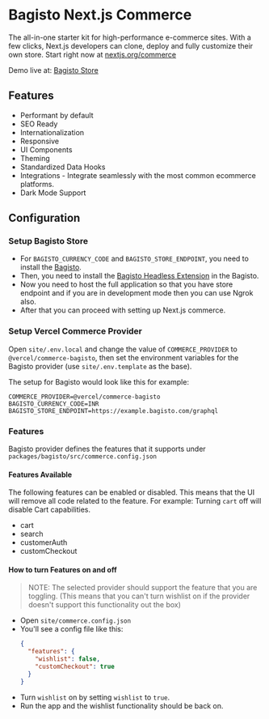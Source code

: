 # Bagisto Next.js Commerce

The all-in-one starter kit for high-performance e-commerce sites. With a few clicks, Next.js developers can clone, deploy and fully customize their own store.
Start right now at [nextjs.org/commerce](https://nextjs.org/commerce)

Demo live at: [Bagisto Store](https://bagisto-commerce.vercel.app/)

## Features

- Performant by default
- SEO Ready
- Internationalization
- Responsive
- UI Components
- Theming
- Standardized Data Hooks
- Integrations - Integrate seamlessly with the most common ecommerce platforms.
- Dark Mode Support

## Configuration

### Setup Bagisto Store

- For `BAGISTO_CURRENCY_CODE` and `BAGISTO_STORE_ENDPOINT`, you need to install the [Bagisto](https://github.com/bagisto/bagisto).
- Then, you need to install the [Bagisto Headless Extension](https://github.com/bagisto/headless-ecommerce) in the Bagisto.
- Now you need to host the full application so that you have store endpoint and if you are in development mode then you can use Ngrok also.
- After that you can proceed with setting up Next.js commerce.

### Setup Vercel Commerce Provider

Open `site/.env.local` and change the value of `COMMERCE_PROVIDER` to `@vercel/commerce-bagisto`, then set the environment variables for the Bagisto provider (use `site/.env.template` as the base).

The setup for Bagisto would look like this for example:

```
COMMERCE_PROVIDER=@vercel/commerce-bagisto
BAGISTO_CURRENCY_CODE=INR
BAGISTO_STORE_ENDPOINT=https://example.bagisto.com/graphql
```

### Features

Bagisto provider defines the features that it supports under `packages/bagisto/src/commerce.config.json`

#### Features Available

The following features can be enabled or disabled. This means that the UI will remove all code related to the feature.
For example: Turning `cart` off will disable Cart capabilities.

- cart
- search
- customerAuth
- customCheckout

#### How to turn Features on and off

> NOTE: The selected provider should support the feature that you are toggling. (This means that you can't turn wishlist on if the provider doesn't support this functionality out the box)

- Open `site/commerce.config.json`
- You'll see a config file like this:
  ```json
  {
    "features": {
      "wishlist": false,
      "customCheckout": true
    }
  }
  ```
- Turn `wishlist` on by setting `wishlist` to `true`.
- Run the app and the wishlist functionality should be back on.

